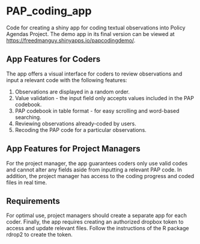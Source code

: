# PAP_coding_app
Code for creating a shiny app for coding textual observations into Policy Agendas Project.
The demo app in its final version can be viewed at https://freedmanguy.shinyapps.io/papcodingdemo/.

## App Features for Coders
The app offers a visual interface for coders to review observations and input a relevant code with the following features:
1. Observations are displayed in a random order.
2. Value validation - the input field only accepts values included in the PAP codebook.
3. PAP codebook in table format - for easy scrolling and word-based searching. 
4. Reviewing observations already-coded by users.
5. Recoding the PAP code for a particular observations.

## App Features for Project Managers
For the project manager, the app guarantees coders only use valid codes and cannot alter any fields aside from inputting a relevant PAP code. In addition, the project manager has access to the coding progress and coded files in real time.

## Requirements
For optimal use, project managers should create a separate app for each coder.
Finally, the app requires creating an authorized dropbox token to access and update relevant files. Follow the instructions of the R package rdrop2 to create the token.
